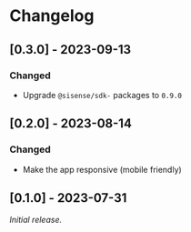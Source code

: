 # Changelog

## [0.3.0] - 2023-09-13

### Changed
- Upgrade `@sisense/sdk-` packages to `0.9.0`

## [0.2.0] - 2023-08-14

### Changed
- Make the app responsive (mobile friendly)

## [0.1.0] - 2023-07-31
_Initial release._
